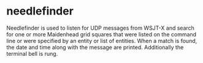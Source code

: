 # needlefinder 
Needlefinder is used to listen for UDP messages from WSJT-X and search for one or more
Maidenhead grid squares that were listed on the command line or were specified
by an entity or list of entities. When a match is found, the date and time along with 
the message are printed. Additionally the terminal bell is rung.
